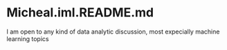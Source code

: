 # Micheal.iml.README.md
I am open to any kind of data analytic discussion, most expecially machine learning topics 
